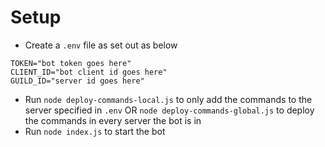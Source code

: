 # Setup
- Create a `.env` file as set out as below
```
TOKEN="bot token goes here"
CLIENT_ID="bot client id goes here"
GUILD_ID="server id goes here"
```
- Run `node deploy-commands-local.js` to only add the commands to the server specified in `.env` OR `node deploy-commands-global.js` to deploy the commands in every server the bot is in
- Run `node index.js` to start the bot 